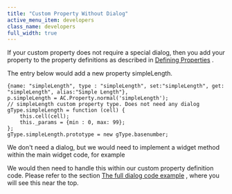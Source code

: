 ```yaml
---
title: "Custom Property Without Dialog"
active_menu_item: developers
class_name: developers
full_width: true
---
```



If your custom property does not require a special dialog, then you add your property to the property definitions as described in [Defining Properties](/developers/documentation/adding-widgets-and-api-methods/adding-your-own-widgets-to-application-craft/anatomy-of-a-basic-widget/defining-properties) .

The entry below would add a new property simpleLength.

    {name: "simpleLength", type : "simpleLength", set:"simpleLength", get: "simpleLength", alias:"Simple Length"},
    p.simpleLength = AC.Property.normal('simpleLength');
    // simpleLength custom property type. Does not need any dialog
    gType.simpleLength = function (cell) {
        this.cell(cell);
        this._params = {min : 0, max: 99};
    };
    gType.simpleLength.prototype = new gType.basenumber;
   

We don't need a dialog, but we would need to implement a widget method within the main widget code, for example

We would then need to handle this within our custom property definition code. Please refer to the section [The full dialog code example](/developers/documentation/adding-widgets-and-api-methods/adding-your-own-widgets-to-application-craft/custom-properties-dialogs/the-full-dialog-code-example) , where you will see this near the top.

